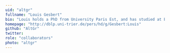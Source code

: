 ```yaml
---
uid: "altgr"
fullname: "Louis Gesbert"
bio: "Louis holds a PhD from University Paris Est, and has studied at EnsIIE, University of Manchester and University of Tokyo. He has a strong background on programming languages and distribution, and was one of the architects behind the Opa language developed at MLstate. He joined [OCamlPro](https://www.ocamlpro.com/) in November 2012 and contributes extensively to [OPAM](http://opam.ocaml.org/)."
homepage: "http://dblp.uni-trier.de/pers/hd/g/Gesbert:Louis"
github: "AltGr"
twitter:
role: "collaborators"
photo: "altgr"
---
```

